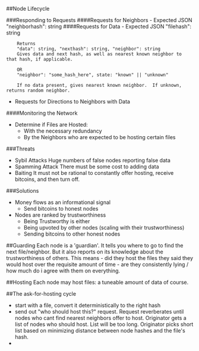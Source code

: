 ##Node Lifecycle

###Responding to Requests
####Requests for Neighbors
      - Expected JSON
        "neighborhash": string
####Requests for Data
      - Expected JSON
        "filehash": string

        Returns
        "data": string, "nexthash": string, "neighbor": string
        Gives data and next hash, as well as nearest known neighbor to that hash, if applicable.

        OR
        "neighbor": "some_hash_here", state: "known" || "unknown"

        If no data present, gives nearest known neighbor.  If unknown, returns random neighbor.

  - Requests for Directions to Neighbors with Data

####Monitoring the Network
  - Determine if Files are Hosted:
    - With the necessary redundancy
    - By the Neighbors who are expected to be hosting certain files

###Threats
  - Sybil Attacks
      Huge numbers of false nodes reporting false data
  - Spamming Attack
      There must be some cost to adding data
  - Baiting
      It must not be rational to constantly offer hosting, receive bitcoins, and then turn off.

###Solutions
  - Money flows as an informational signal
    - Send bitcoins to honest nodes
  - Nodes are ranked by trustworthiness
    - Being Trustworthy is either
     - Being upvoted by other nodes (scaling with their trustworthiness)
     - Sending bitcoins to other honest nodes

##Guarding
Each node is a 'guardian'.  It tells you where to go to find the next file/neighbor.  But it also reports on its knowledge about the trustworthiness of others.  This means
      - did they host the files they said they would host over the requisite amount of time
      - are they consistently lying / how much do i agree with them on everything.
      

##Hosting
Each node may host files: a tuneable amount of data of course.

##The ask-for-hosting cycle
- start with a file, convert it deterministically to the right hash
- send out "who should host this?" request.  Request reverberates until nodes who cant find nearest neighbors offer to host.  Originator gets a list of nodes who should host.  List will be too long.  Originator picks short list based on minimizing distance between node hashes and the file's hash.
- 
